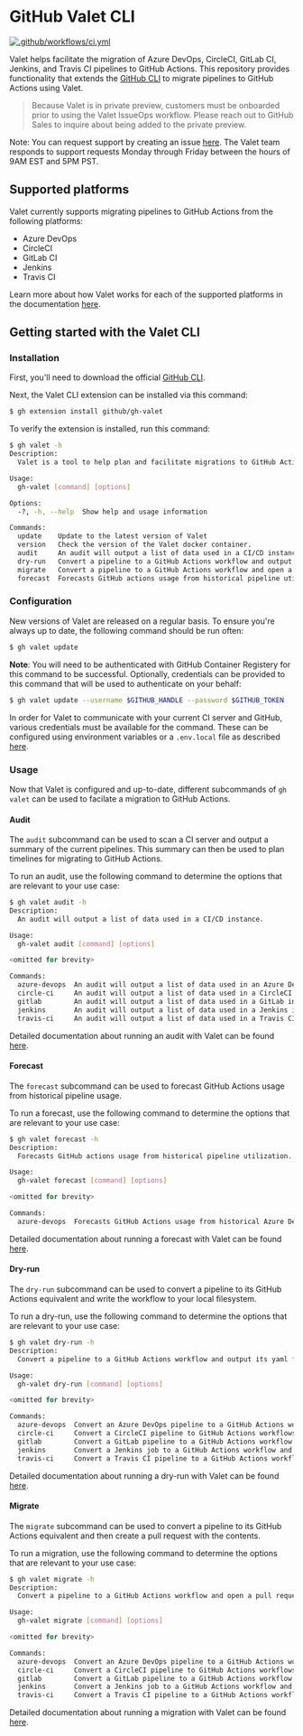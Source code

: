 # GitHub Valet CLI

[![.github/workflows/ci.yml](https://github.com/github/gh-valet/actions/workflows/ci.yml/badge.svg)](https://github.com/github/gh-valet/actions/workflows/ci.yml)

Valet helps facilitate the migration of Azure DevOps, CircleCI, GitLab CI, Jenkins, and Travis CI pipelines to GitHub Actions. This repository provides functionality that extends the [GitHub CLI](https://cli.github.com/) to migrate pipelines to GitHub Actions using Valet.

> Because Valet is in private preview, customers must be onboarded prior to using the Valet IssueOps workflow. Please reach out to GitHub Sales to inquire about being added to the private preview.

Note: You can request support by creating an issue [here](https://github.com/github/gh-valet/issues/new). The Valet team responds to support requests Monday through Friday between the hours of 9AM EST and 5PM PST.

## Supported platforms

Valet currently supports migrating pipelines to GitHub Actions from the following platforms:

- Azure DevOps
- CircleCI
- GitLab CI
- Jenkins
- Travis CI

Learn more about how Valet works for each of the supported platforms in the documentation [here](https://github.com/valet-customers/distribution/blob/main/README.md).

## Getting started with the Valet CLI

### Installation

First, you'll need to download the official [GitHub CLI](https://cli.github.com).

Next, the Valet CLI extension can be installed via this command:

```bash
$ gh extension install github/gh-valet
```

To verify the extension is installed, run this command:

```bash
$ gh valet -h
Description:
  Valet is a tool to help plan and facilitate migrations to GitHub Actions.

Usage:
  gh-valet [command] [options]

Options:
  -?, -h, --help  Show help and usage information

Commands:
  update    Update to the latest version of Valet
  version   Check the version of the Valet docker container.
  audit     An audit will output a list of data used in a CI/CD instance.
  dry-run   Convert a pipeline to a GitHub Actions workflow and output its yaml file.
  migrate   Convert a pipeline to a GitHub Actions workflow and open a pull request with the changes.
  forecast  Forecasts GitHub actions usage from historical pipeline utilization.
```

### Configuration

New versions of Valet are released on a regular basis. To ensure you're always up to date, the following command should be run often:

```bash
$ gh valet update
```

**Note**: You will need to be authenticated with GitHub Container Registery for this command to be successful. Optionally, credentials can be provided to this command that will be used to authenticate on your behalf:

```bash
$ gh valet update --username $GITHUB_HANDLE --password $GITHUB_TOKEN
```

In order for Valet to communicate with your current CI server and GitHub, various credentials must be available for the command. These can be configured using environment variables or a `.env.local` file as described [here](https://github.com/valet-customers/distribution/blob/main/README.md#using-environment-variables).

### Usage

Now that Valet is configured and up-to-date, different subcommands of `gh valet` can be used to facilate a migration to GitHub Actions.

#### Audit

The `audit` subcommand can be used to scan a CI server and output a summary of the current pipelines. This summary can then be used to plan timelines for migrating to GitHub Actions.

To run an audit, use the following command to determine the options that are relevant to your use case:

```bash
$ gh valet audit -h
Description:
  An audit will output a list of data used in a CI/CD instance.

Usage:
  gh-valet audit [command] [options]

<omitted for brevity>

Commands:
  azure-devops  An audit will output a list of data used in an Azure DevOps instance.
  circle-ci     An audit will output a list of data used in a CircleCI instance.
  gitlab        An audit will output a list of data used in a GitLab instance.
  jenkins       An audit will output a list of data used in a Jenkins instance.
  travis-ci     An audit will output a list of data used in a Travis CI instance.
```

Detailed documentation about running an audit with Valet can be found [here](https://github.com/valet-customers/distribution/blob/main/README.md#audit).

#### Forecast

The `forecast` subcommand can be used to forecast GitHub Actions usage from historical pipeline usage.

To run a forecast, use the following command to determine the options that are relevant to your use case:

```bash
$ gh valet forecast -h
Description:
  Forecasts GitHub actions usage from historical pipeline utilization.

Usage:
  gh-valet forecast [command] [options]

<omitted for brevity>

Commands:
  azure-devops  Forecasts GitHub Actions usage from historical Azure DevOps pipeline utilization.
```

Detailed documentation about running a forecast with Valet can be found [here](https://github.com/valet-customers/distribution/blob/main/README.md#forecast).

#### Dry-run

The `dry-run` subcommand can be used to convert a pipeline to its GitHub Actions equivalent and write the workflow to your local filesystem.

To run a dry-run, use the following command to determine the options that are relevant to your use case:

```bash
$ gh valet dry-run -h
Description:
  Convert a pipeline to a GitHub Actions workflow and output its yaml file.

Usage:
  gh-valet dry-run [command] [options]

<omitted for brevity>

Commands:
  azure-devops  Convert an Azure DevOps pipeline to a GitHub Actions workflow and output its yaml file.
  circle-ci     Convert a CircleCI pipeline to GitHub Actions workflows and output the yaml file(s).
  gitlab        Convert a GitLab pipeline to a GitHub Actions workflow and output the yaml file.
  jenkins       Convert a Jenkins job to a GitHub Actions workflow and output its yaml file.
  travis-ci     Convert a Travis CI pipeline to a GitHub Actions workflow and output its yaml file.
```

Detailed documentation about running a dry-run with Valet can be found [here](https://github.com/valet-customers/distribution/blob/main/README.md#dry-run).

#### Migrate

The `migrate` subcommand can be used to convert a pipeline to its GitHub Actions equivalent and then create a pull request with the contents.

To run a migration, use the following command to determine the options that are relevant to your use case:

```bash
$ gh valet migrate -h
Description:
  Convert a pipeline to a GitHub Actions workflow and open a pull request with the changes.

Usage:
  gh-valet migrate [command] [options]

<omitted for brevity>

Commands:
  azure-devops  Convert an Azure DevOps pipeline to a GitHub Actions workflow and open a pull request with the changes.
  circle-ci     Convert a CircleCI pipeline to GitHub Actions workflows and open a pull request with the changes.
  gitlab        Convert a GitLab pipeline to a GitHub Actions workflow and open a pull request with the changes.
  jenkins       Convert a Jenkins job to a GitHub Actions workflow and open a pull request with the changes.
  travis-ci     Convert a Travis CI pipeline to a GitHub Actions workflow and and open a pull request with the changes.
```

Detailed documentation about running a migration with Valet can be found [here](https://github.com/valet-customers/distribution/blob/main/README.md#migrate).
